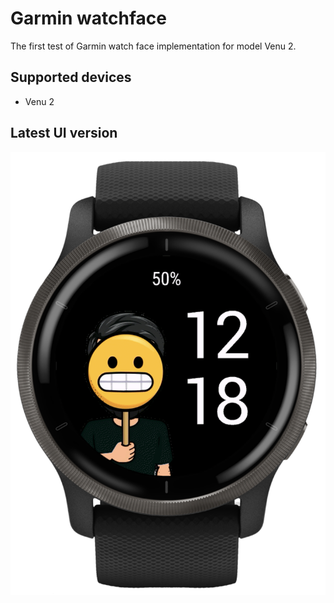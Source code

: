 # Garmin watchface
The first test of Garmin watch face implementation for model Venu 2.

## Supported devices
- Venu 2

## Latest UI version
![Latest UI version](./readme/latest_ui_version.png)